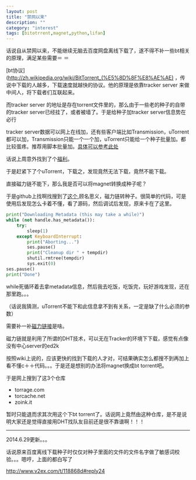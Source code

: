 ```yaml
---
layout: post
title: "禁网以来"
description: ""
category: "interest"
tags: [bitotrrent,magnet,python,lifan]
---
```


话说自从禁网以来，不能继续无脑去百度网盘离线下载了，遂不得不补一些bt相关的原理，满足某些需要＝ ＝

[bt协议](http://zh.wikipedia.org/wiki/BitTorrent_(%E5%8D%8F%E8%AE%AE) ，传说中下载的人越多，下载速度就越快的协议。他的原理是依靠tracker server 来做中间人，将下载者们互联起来。

而tracker server 的地址是存在torrent文件里的，那么由于一些老的种子的自带的tracker server已经挂了，或者被墙了。于是给种子加tracker server信息势在必行

tracker server数据可以网上在线加，还有些客户端比如Transmission，uTorrent都可以加，Transmission只能一个一个加，uTorrent只能给一个种子批量加。都比较蛋疼。推荐用脚本批量加。[具体可以参考此处](https://github.com/caorong/Bencode-Torrent-Editor)

话说上周意外找到了个[福利](https://github.com/youxiachai/lifandb)。

于是赶紧下了个uTorrent，下载之，发现竟然无法下载，竟然不能下载。

直接磁力链不能下，那么我是否可以将magnet转换成种子呢？


于是github上找啊找搜到了[这个](https://github.com/danfolkes/Magnet2Torrent),顾名思义，磁力链转种子。很简单的代码，可是使用后发现怎么卡着不懂，看了源码，然后调试后发现，原来卡在了这里。

```python
print("Downloading Metadata (this may take a while)")
while (not handle.has_metadata()):
    try:
        sleep(1)
    except KeyboardInterrupt:
        print("Aborting...")
        ses.pause()
        print("Cleanup dir " + tempdir)
        shutil.rmtree(tempdir)
        sys.exit(0)
ses.pause()
print("Done")
```

while死循环着去拿metadata信息，然后我去吃饭，吃饭完，玩好游戏发现，还在那里跑。。。

（话说我猜测，uTorrent不能下和此信息拿不到有关系，一定是缺了什么必须的参数）


需要补一补[磁力链接](http://zh.wikipedia.org/wiki/%E7%A3%81%E5%8A%9B%E9%93%BE%E6%8E%A5)是啥。

磁力链就是利用了所谓的DHT技术，可以无在Tracker的环境下下载，感觉有点像没有中心server的ed2k

按照wiki上说的，应该更快的找到下载的人才对，可结果确实怎么都搜不到再加上看不懂c＋＋代码。。。于是还是想别的办法将magnet换成bt torrent吧。

于是网上搜到了这3个仓库

- torrage.com
- torcache.net
- zoink.it

暂时只能退而求其次用这个下bt torrent了。话说网上竟然由这种仓库，是不是说明大家还是觉得直接用DHT找队友目前还是很不靠谱啊！！！


-----

2014.6.29更新。。。

话说原来百度离线下载种子时仅仅对种子里面的文件的文件名字做了敏感词校验。。。嗯哼，上面的都白写了

http://www.v2ex.com/t/118868d#reply24
